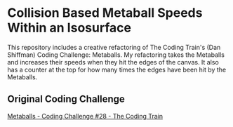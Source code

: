 # Collision Based Metaball Speeds Within an Isosurface

This repository includes a creative refactoring of The Coding Train's (Dan Shiffman) Coding Challenge: Metaballs. My refactoring takes the Metaballs and increases their speeds when they hit the edges of the canvas. It also has a counter at the top for how many times the edges have been hit by the Metaballs.

## Original Coding Challenge
[Metaballs - Coding Challenge #28 - The Coding Train]("https://thecodingtrain.com/CodingChallenges/028-metaballs.html")
